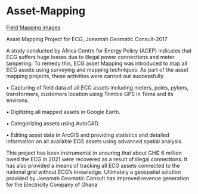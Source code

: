 # Asset-Mapping

[Field Mapping images](https://kof1nti.github.io/Asset-Mapping/)


Asset Mapping Project for ECG, Joeamah Geomatic Consult-2017

A study conducted by Africa Centre for Energy Policy (ACEP) indicates that ECG suffers huge losses due to illegal power connections and meter tampering. To remedy this, ECG asset Mapping was introduced to map all ECG assets using surveying and mapping techniques. As part of the asset mapping projects, these activities were carried out successfully.

•	Capturing of field data of all ECG assets including meters, poles, pylons, transformers, customers location using Trimble GPS in Tema and its environs.

•	Digitizing all mapped assets in Google Earth.

•	Categorizing assets using AutoCAD.

•	Editing asset data in ArcGIS and providing statistics and detailed information on all available ECG assets using advanced spatial analysis.

This project has been instrumental in ensuring that about GH₵ 6 million owed the ECG in 2021 were recovered as a result of illegal connections. It has also provided a means of tracking all ECG assets connected to the national grid without ECG’s knowledge. Ultimately a geospatial solution provided by Joeamah Geomatic Consult has improved revenue generation for the Electricity Company of Ghana
